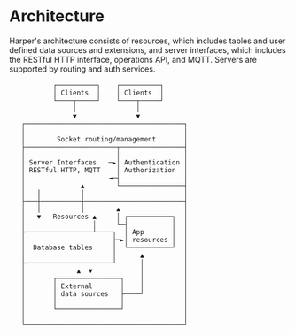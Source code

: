 # Architecture

Harper's architecture consists of resources, which includes tables and user defined data sources and extensions, and server interfaces, which includes the RESTful HTTP interface, operations API, and MQTT. Servers are supported by routing and auth services.

```
           ┌──────────┐    ┌──────────┐
           │ Clients  │    │ Clients  │
           └────┬─────┘    └────┬─────┘
                │               │
                ▼               ▼
   ┌────────────────────────────────────────┐
   │                                        │
   │        Socket routing/management       │
   ├───────────────────────┬────────────────┤
   │                       │                │
   │ Server Interfaces   ─►│ Authentication │
   │ RESTful HTTP, MQTT    │ Authorization  │
   │                     ◄─┤                │
   │              ▲        └────────────────┤
   │   │          │                         │
   ├───┼──────────┼─────────────────────────┤
   │   │          │        ▲                │
   │   ▼   Resources ▲     │ ┌───────────┐  │
   │                 │     └─┤           │  │
   ├─────────────────┴────┐  │ App       │  │
   │                      ├─►│ resources │  │
   │  Database tables     │  └───────────┘  │
   │                      │      ▲          │
   ├──────────────────────┘      │          │
   │             ▲  ▼            │          │
   │       ┌────────────────┐    │          │
   │       │ External       │    │          │
   │       │ data sources   ├────┘          │
   │       │                │               │
   │       └────────────────┘               │
   │                                        │
   └────────────────────────────────────────┘ 
```
